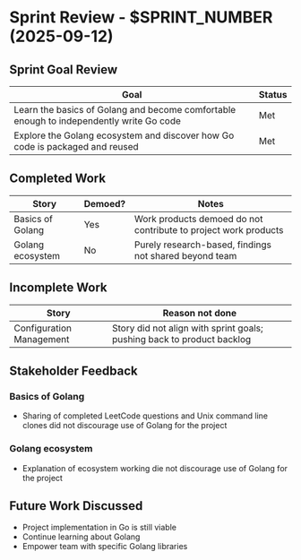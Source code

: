# Sprint Review - $SPRINT_NUMBER (2025-09-12)

## Sprint Goal Review

<!-- Review of goal(s) made during this sprint's planning meeting -->
<!-- Declare whether goals were (met / partially met / not met) and explain -->

| Goal | Status |
| ---- | ------ |
| Learn the basics of Golang and become comfortable enough to independently write Go code | Met |
| Explore the Golang ecosystem and discover how Go code is packaged and reused | Met |

## Completed Work

| Story | Demoed? | Notes |
| ----- | ------- | ----- |
| Basics of Golang | Yes | Work products demoed do not contribute to project work products |
| Golang ecosystem | No | Purely research-based, findings not shared beyond team |

## Incomplete Work

| Story | Reason not done |
| ----- | --------------- |
| Configuration Management | Story did not align with sprint goals; pushing back to product backlog |

## Stakeholder Feedback

<!-- Capture of discussion about work completeness, reactions to demos, and any suggestions made -->

### Basics of Golang

- Sharing of completed LeetCode questions and Unix command line clones did not discourage use of Golang for the project

### Golang ecosystem

- Explanation of ecosystem working die not discourage use of Golang for the project

## Future Work Discussed
<!-- Initial clarifications on any suggestions made. Add to backlog, but make no commitments -->

- Project implementation in Go is still viable
- Continue learning about Golang
- Empower team with specific Golang libraries

